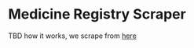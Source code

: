 # Medicine Registry Scraper

TBD how it works, we scrape from [here](https://lekovi.zdravstvo.gov.mk/drugsregister/overview)

